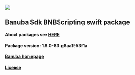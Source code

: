 [![](https://www.banuba.com/hubfs/Banuba_November2018/Images/Banuba%20SDK.png)](https://docs.banuba.com/face-ar-sdk-v1/ios/ios_overview)

## Banuba Sdk BNBScripting swift package

#### About packages see [HERE](https://docs.banuba.com/face-ar-sdk-v1/ios/ios_packages)

#### Package version: **1.8.0-63-g6aa1953f1a**

#### **[Banuba homepage](https://banuba.com)**

#### **[License](https://www.banuba.com/terms)**
